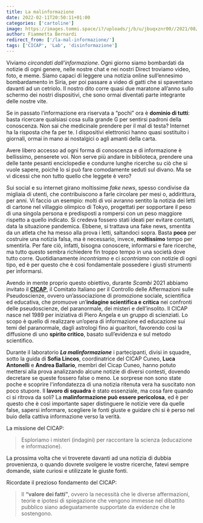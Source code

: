 ```yaml
---
title: La malinformazione
date: 2022-02-11T20:50:11+01:00
categories: ['cartoline']
image: https://images.tommi.space/i?/uploads/j/b/u/jbuqxznr00//2021/08/29/20210829184741-f23905b1-me.jpg
author: Fiammetta Bernardi
redirect_from: ['/la-mal-informazione/']
tags: ['CICAP', 'Lab', 'disinformazione']
---
```

Viviamo *circondati dall’informazione*. Ogni giorno siamo bombardati da notizie di ogni genere, nelle nostre chat e nei nostri Direct troviamo video, foto, e meme. Siamo capaci di leggere una notizia online sull’ennesimo bombardamento in Siria, per poi passare a video di gatti che si spaventano davanti ad un cetriolo. Il nostro dito corre quasi due maratone all’anno sullo schermo dei nostri dispositivi, che sono ormai diventati parte integrante delle nostre vite.

Se in passato l’informazione era riservata a “pochi” ora è **dominio di tutti**: basta ricercare qualsiasi cosa sulla grande G per sentirsi padroni della conoscenza. Non sai che medicinale prendere per il mal di testa? Internet ha la risposta che fa per te. I dispositivi elettronici hanno quasi sostituito i giornali, ormai in mano ai nostalgici o agli amanti della carta.

Avere libero accesso ad ogni forma di conoscenza e di informazione è bellissimo, penserete voi. Non serve più andare in biblioteca, prendere una delle tante pesanti enciclopedie e condurre lunghe ricerche su ciò che si vuole sapere, poiché lo si può fare comodamente seduti sul divano. Ma se vi dicessi che non tutto quello che leggete è vero?

Sui social e su internet girano moltissime <em lang='en'>fake news</em>, spesso condivise da migliaia di utenti, che contribuiscono a farle circolare per mesi o, addirittura, per anni. Vi faccio un esempio: molti di voi avranno sentito la notizia dei letti di cartone nel villaggio olimpico di Tokyo, progettati per sopportare il peso di una singola persona e predisposti a rompersi con un peso maggiore rispetto a quello indicato. Si credeva fossero stati ideati per evitare contatti, data la situazione pandemica. Ebbene, si trattava una fake news, smentita da un atleta che ha messo alla prova i letti, saltandoci sopra. Basta **poco** per costruire una notizia falsa, ma è necessario, invece, **moltissimo** tempo per smentirla. Per fare ciò, infatti, bisogna conoscere, informarsi e fare ricerche, ma tutto questo sembra richiedere fin troppo tempo in una società dove tutto corre. Quotidianamente *incontriamo* e ci *scontriamo* con notizie di ogni tipo, ed è per questo che è così fondamentale possedere i giusti strumenti per informarsi.

Avendo in mente proprio questo obiettivo, durante *Scambi* 2021 abbiamo invitato il [**CICAP**](https://www.cicap.org), il Comitato Italiano per il Controllo delle Affermazioni sulle Pseudoscienze, ovvero un’associazione di promozione sociale, scientifica ed educativa, che promuove un’**indagine scientifica e critica** nei confronti delle pseudoscienze, del paranormale, dei misteri e dell’insolito. Il CICAP nasce nel 1989 per iniziativa di Piero Angela e un gruppo di scienziati. Lo scopo è quello di realizzare un’opera di informazione ed educazione sui temi del paranormale, dagli astrologi fino ai guaritori, favorendo così la diffusione di uno **spirito critico**, basato sull’evidenza e sul metodo scientifico.

Durante il laboratorio **<cite>La malinformazione</cite>** i partecipanti, divisi in squadre, sotto la guida di **Sofia Lincos**, coordinatrice del CICAP Cuneo, **Luca Antonelli** e **Andrea Ballario**, membri del Cicap Cuneo, hanno potuto mettersi alla prova analizzando alcune notizie di diversi contesti, dovendo decretare se queste fossero false o meno. Le sorprese non sono state poche e scoprire l'infondatezza di una notizia ritenuta vera ha suscitato non poco stupore. Il **lavoro di squadra** è stato essenziale, ma cosa fare quando ci si ritrova da soli? La **malinformazione può essere pericolosa**, ed è per questo che è così importante saper distinguere le notizie vere da quelle false, sapersi informare, scegliere le fonti giuste e guidare chi si è perso nel buio della cattiva informazione verso la verità.

La missione del CICAP:

> Esploriamo i misteri (indagini) per raccontare la scienza (educazione e informazione).

La prossima volta che vi troverete davanti ad una notizia di dubbia provenienza, o quando dovrete svolgere le vostre ricerche, fatevi sempre domande, siate curiosi e utilizzate le giuste fonti.

Ricordate il prezioso fondamento del CICAP:

> Il **<q>valore dei fatti</q>**, ovvero la necessità che le diverse affermazioni, teorie e ipotesi di spiegazione che vengono immesse nel dibattito pubblico siano adeguatamente supportate da evidenze che le sostengono.
